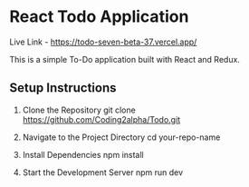 # React Todo Application

Live Link - https://todo-seven-beta-37.vercel.app/

This is a simple To-Do application built with React and Redux.

## Setup Instructions

1. Clone the Repository
   git clone https://github.com/Coding2alpha/Todo.git
   
2. Navigate to the Project Directory
 cd your-repo-name

4. Install Dependencies
   npm install
   
6. Start the Development Server
   npm run dev

  
